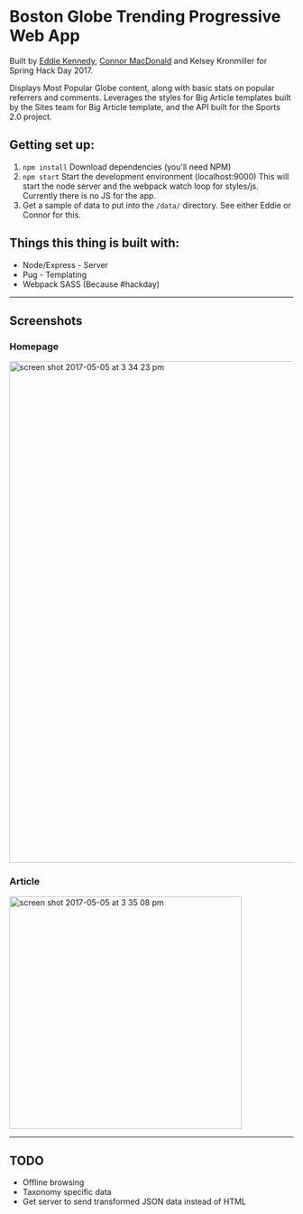 # Boston Globe Trending Progressive Web App
Built by [Eddie Kennedy](https://github.com/eddiekennedy), [Connor MacDonald](https://github.com/fmcat) and Kelsey Kronmiller for Spring Hack Day 2017.

Displays Most Popular Globe content, along with basic stats on popular referrers and comments. Leverages the styles for Big Article templates built by the Sites team for Big Article template, and the API built for the Sports 2.0 project.

## Getting set up:
1. `npm install` Download dependencies (you'll need NPM)
2. `npm start` Start the development environment (localhost:9000)
This will start the node server and the webpack watch loop for styles/js. Currently there is no JS for the app.
3. Get a sample of data to put into the `/data/` directory. See either Eddie or Connor for this.

## Things this thing is built with:
- Node/Express - Server
- Pug - Templating
- Webpack SASS (Because #hackday)


---

## Screenshots
### Homepage
<img width="889" alt="screen shot 2017-05-05 at 3 34 23 pm" src="https://cloud.githubusercontent.com/assets/4061265/25761325/7bc9b2b8-31a8-11e7-8887-c66b3cc3dd27.png">

### Article
<img width="412" alt="screen shot 2017-05-05 at 3 35 08 pm" src="https://cloud.githubusercontent.com/assets/4061265/25761331/8401a1ac-31a8-11e7-97c6-6066dd342919.png">

---

## TODO
* Offline browsing
* Taxonomy specific data
* Get server to send transformed JSON data instead of HTML
